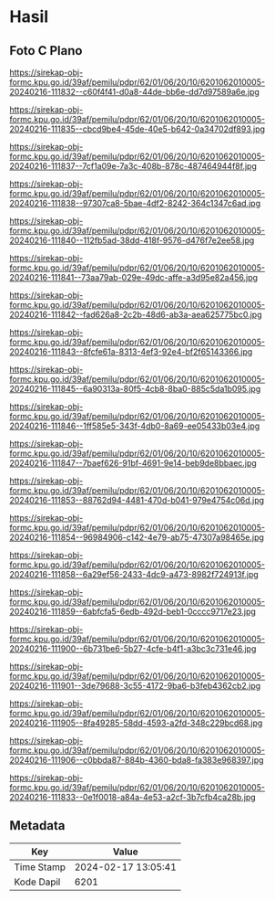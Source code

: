 # Hasil

## Foto C Plano

https://sirekap-obj-formc.kpu.go.id/39af/pemilu/pdpr/62/01/06/20/10/6201062010005-20240216-111832--c60f4f41-d0a8-44de-bb6e-dd7d97589a6e.jpg

https://sirekap-obj-formc.kpu.go.id/39af/pemilu/pdpr/62/01/06/20/10/6201062010005-20240216-111835--cbcd9be4-45de-40e5-b642-0a34702df893.jpg

https://sirekap-obj-formc.kpu.go.id/39af/pemilu/pdpr/62/01/06/20/10/6201062010005-20240216-111837--7cf1a09e-7a3c-408b-878c-487464944f8f.jpg

https://sirekap-obj-formc.kpu.go.id/39af/pemilu/pdpr/62/01/06/20/10/6201062010005-20240216-111838--97307ca8-5bae-4df2-8242-364c1347c6ad.jpg

https://sirekap-obj-formc.kpu.go.id/39af/pemilu/pdpr/62/01/06/20/10/6201062010005-20240216-111840--112fb5ad-38dd-418f-9576-d476f7e2ee58.jpg

https://sirekap-obj-formc.kpu.go.id/39af/pemilu/pdpr/62/01/06/20/10/6201062010005-20240216-111841--73aa79ab-029e-49dc-affe-a3d95e82a456.jpg

https://sirekap-obj-formc.kpu.go.id/39af/pemilu/pdpr/62/01/06/20/10/6201062010005-20240216-111842--fad626a8-2c2b-48d6-ab3a-aea625775bc0.jpg

https://sirekap-obj-formc.kpu.go.id/39af/pemilu/pdpr/62/01/06/20/10/6201062010005-20240216-111843--8fcfe61a-8313-4ef3-92e4-bf2f65143366.jpg

https://sirekap-obj-formc.kpu.go.id/39af/pemilu/pdpr/62/01/06/20/10/6201062010005-20240216-111845--6a90313a-80f5-4cb8-8ba0-885c5da1b095.jpg

https://sirekap-obj-formc.kpu.go.id/39af/pemilu/pdpr/62/01/06/20/10/6201062010005-20240216-111846--1ff585e5-343f-4db0-8a69-ee05433b03e4.jpg

https://sirekap-obj-formc.kpu.go.id/39af/pemilu/pdpr/62/01/06/20/10/6201062010005-20240216-111847--7baef626-91bf-4691-9e14-beb9de8bbaec.jpg

https://sirekap-obj-formc.kpu.go.id/39af/pemilu/pdpr/62/01/06/20/10/6201062010005-20240216-111853--88762d94-4481-470d-b041-979e4754c06d.jpg

https://sirekap-obj-formc.kpu.go.id/39af/pemilu/pdpr/62/01/06/20/10/6201062010005-20240216-111854--96984906-c142-4e79-ab75-47307a98465e.jpg

https://sirekap-obj-formc.kpu.go.id/39af/pemilu/pdpr/62/01/06/20/10/6201062010005-20240216-111858--6a29ef56-2433-4dc9-a473-8982f724913f.jpg

https://sirekap-obj-formc.kpu.go.id/39af/pemilu/pdpr/62/01/06/20/10/6201062010005-20240216-111859--6abfcfa5-6edb-492d-beb1-0cccc9717e23.jpg

https://sirekap-obj-formc.kpu.go.id/39af/pemilu/pdpr/62/01/06/20/10/6201062010005-20240216-111900--6b731be6-5b27-4cfe-b4f1-a3bc3c731e46.jpg

https://sirekap-obj-formc.kpu.go.id/39af/pemilu/pdpr/62/01/06/20/10/6201062010005-20240216-111901--3de79688-3c55-4172-9ba6-b3feb4362cb2.jpg

https://sirekap-obj-formc.kpu.go.id/39af/pemilu/pdpr/62/01/06/20/10/6201062010005-20240216-111905--8fa49285-58dd-4593-a2fd-348c229bcd68.jpg

https://sirekap-obj-formc.kpu.go.id/39af/pemilu/pdpr/62/01/06/20/10/6201062010005-20240216-111906--c0bbda87-884b-4360-bda8-fa383e968397.jpg

https://sirekap-obj-formc.kpu.go.id/39af/pemilu/pdpr/62/01/06/20/10/6201062010005-20240216-111833--0e1f0018-a84a-4e53-a2cf-3b7cfb4ca28b.jpg


## Metadata

| Key        | Value               |
| ---------- | ------------------- |
| Time Stamp | 2024-02-17 13:05:41 |
| Kode Dapil | 6201                |



